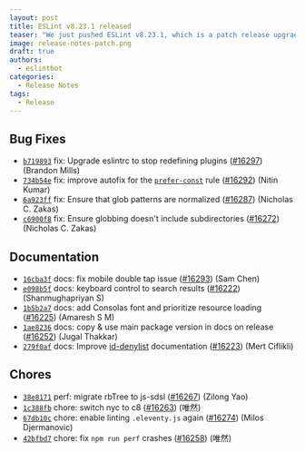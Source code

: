 ```yaml
---
layout: post
title: ESLint v8.23.1 released
teaser: "We just pushed ESLint v8.23.1, which is a patch release upgrade of ESLint. This release fixes several bugs found in the previous release."
image: release-notes-patch.png
draft: true
authors:
  - eslintbot
categories:
  - Release Notes
tags:
  - Release
---
```













## Bug Fixes


* [`b719893`](https://github.com/eslint/eslint/commit/b71989388a921886caa4c6cb48729bbf60c46100) fix: Upgrade eslintrc to stop redefining plugins ([#16297](https://github.com/eslint/eslint/issues/16297)) (Brandon Mills)
* [`734b54e`](https://github.com/eslint/eslint/commit/734b54eb9c6c4839c0f99ebe18dc5695754aac1d) fix: improve autofix for the [`prefer-const`](/docs/rules/prefer-const) rule ([#16292](https://github.com/eslint/eslint/issues/16292)) (Nitin Kumar)
* [`6a923ff`](https://github.com/eslint/eslint/commit/6a923ff9257a4f009cefed049ebb59a4b5acdab5) fix: Ensure that glob patterns are normalized ([#16287](https://github.com/eslint/eslint/issues/16287)) (Nicholas C. Zakas)
* [`c6900f8`](https://github.com/eslint/eslint/commit/c6900f89a89f3de5d3c50c69a1bc62eac6eb76d7) fix: Ensure globbing doesn't include subdirectories ([#16272](https://github.com/eslint/eslint/issues/16272)) (Nicholas C. Zakas)




## Documentation


* [`16cba3f`](https://github.com/eslint/eslint/commit/16cba3f31294a673721864267aa13ea35233326b) docs: fix mobile double tap issue ([#16293](https://github.com/eslint/eslint/issues/16293)) (Sam Chen)
* [`e098b5f`](https://github.com/eslint/eslint/commit/e098b5f80472e80c70603306e77e14ea15f1a93b) docs: keyboard control to search results ([#16222](https://github.com/eslint/eslint/issues/16222)) (Shanmughapriyan S)
* [`1b5b2a7`](https://github.com/eslint/eslint/commit/1b5b2a7de504f2971a6a488d8a57442e73b56a51) docs: add Consolas font and prioritize resource loading ([#16225](https://github.com/eslint/eslint/issues/16225)) (Amaresh  S M)
* [`1ae8236`](https://github.com/eslint/eslint/commit/1ae8236a2e71c9dead20ba9da60d8cc9e317859a) docs: copy & use main package version in docs on release ([#16252](https://github.com/eslint/eslint/issues/16252)) (Jugal Thakkar)
* [`279f0af`](https://github.com/eslint/eslint/commit/279f0afc14617c037da482919942beef87f56e45) docs: Improve [id-denylist](/docs/rules/id-denylist) documentation ([#16223](https://github.com/eslint/eslint/issues/16223)) (Mert Ciflikli)








## Chores


* [`38e8171`](https://github.com/eslint/eslint/commit/38e8171d9b170f400ac340368d044b2093114e94) perf: migrate rbTree to js-sdsl ([#16267](https://github.com/eslint/eslint/issues/16267)) (Zilong Yao)
* [`1c388fb`](https://github.com/eslint/eslint/commit/1c388fb37739cc09dbd0b4aa59e9d45674280ad5) chore: switch nyc to c8 ([#16263](https://github.com/eslint/eslint/issues/16263)) (唯然)
* [`67db10c`](https://github.com/eslint/eslint/commit/67db10c51dbb871a201eab444f6a73fbc1e4fc75) chore: enable linting `.eleventy.js` again ([#16274](https://github.com/eslint/eslint/issues/16274)) (Milos Djermanovic)
* [`42bfbd7`](https://github.com/eslint/eslint/commit/42bfbd7b7b91106e5f279a05f40c20769e3cd29f) chore: fix `npm run perf` crashes ([#16258](https://github.com/eslint/eslint/issues/16258)) (唯然)


